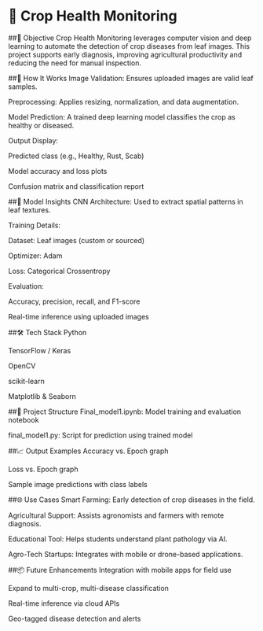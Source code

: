 # 🌿 Crop Health Monitoring

##🎯 Objective
Crop Health Monitoring leverages computer vision and deep learning to automate the detection of crop diseases from leaf images. This project supports early diagnosis, improving agricultural productivity and reducing the need for manual inspection.

##🧬 How It Works
Image Validation: Ensures uploaded images are valid leaf samples.

Preprocessing: Applies resizing, normalization, and data augmentation.

Model Prediction: A trained deep learning model classifies the crop as healthy or diseased.

Output Display:

Predicted class (e.g., Healthy, Rust, Scab)

Model accuracy and loss plots

Confusion matrix and classification report

##🔬 Model Insights
CNN Architecture: Used to extract spatial patterns in leaf textures.

Training Details:

Dataset: Leaf images (custom or sourced)

Optimizer: Adam

Loss: Categorical Crossentropy

Evaluation:

Accuracy, precision, recall, and F1-score

Real-time inference using uploaded images

##🛠️ Tech Stack
Python

TensorFlow / Keras

OpenCV

scikit-learn

Matplotlib & Seaborn

##📁 Project Structure
Final_model1.ipynb: Model training and evaluation notebook

final_model1.py: Script for prediction using trained model

##📈 Output Examples
Accuracy vs. Epoch graph

Loss vs. Epoch graph

Sample image predictions with class labels

##🌐 Use Cases
Smart Farming: Early detection of crop diseases in the field.

Agricultural Support: Assists agronomists and farmers with remote diagnosis.

Educational Tool: Helps students understand plant pathology via AI.

Agro-Tech Startups: Integrates with mobile or drone-based applications.

##📦 Future Enhancements
Integration with mobile apps for field use

Expand to multi-crop, multi-disease classification

Real-time inference via cloud APIs

Geo-tagged disease detection and alerts
